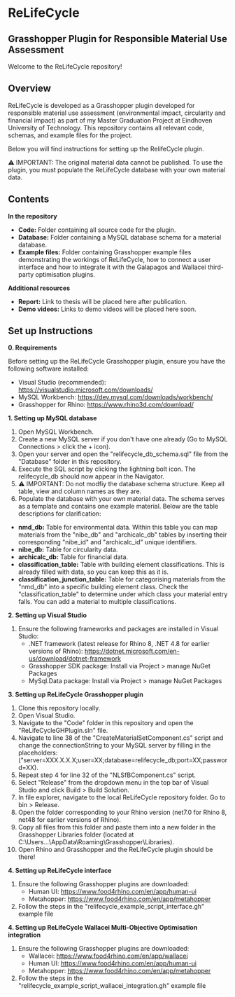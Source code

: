 # ReLifeCycle
## Grasshopper Plugin for Responsible Material Use Assessment


Welcome to the ReLifeCycle repository!


## Overview
ReLifeCycle is developed as a Grasshopper plugin developed for responsible material use assessment (environmental impact, circularity and financial impact) as part of my Master Graduation Project at Eindhoven University of Technology. This repository contains all relevant code, schemas, and example files for the project.

Below you will find instructions for setting up the RelifeCycle plugin.

⚠ IMPORTANT: The original material data cannot be published. To use the plugin, you must populate the ReLifeCycle database with your own material data.

## Contents

**In the repository**
- **Code:** Folder containing all source code for the plugin.
- **Database:** Folder containing a MySQL database schema for a material database.
- **Example files:** Folder containing Grasshopper example files demonstrating the workings of ReLifeCycle, how to connect a user interface and how to integrate it with the Galapagos and Wallacei third-party optimisation plugins.

**Additional resources**
- **Report:** Link to thesis will be placed here after publication.
- **Demo videos:** Links to demo videos will be placed here soon.


## Set up Instructions

**0. Requirements**

Before setting up the ReLifeCycle Grasshopper plugin, ensure you have the following software installed:
- Visual Studio (recommended): https://visualstudio.microsoft.com/downloads/
- MySQL Workbench: https://dev.mysql.com/downloads/workbench/
- Grasshopper for Rhino: https://www.rhino3d.com/download/

     
**1. Setting up MySQL database**
1. Open MySQL Workbench.
2. Create a new MySQL server if you don't have one already (Go to MySQL Connections > click the + icon).
3. Open your server and open the "relifecycle_db_schema.sql" file from the "Database" folder in this repository.
4. Execute the SQL script by clicking the lightning bolt icon. The relifecycle_db should now appear in the Navigator.
5. ⚠ IMPORTANT: Do not modfiy the database schema structure. Keep all table, view and column names as they are.
6. Populate the database with your own material data. The schema serves as a template and contains one example material. Below are the table descriptions for clarification:

- **nmd_db:** Table for environmental data. Within this table you can map materials from the "nibe_db" and "archicalc_db" tables by inserting their corresponding "nibe_id" and "archicalc_id" unique identifiers.
- **nibe_db:** Table for circularity data.
- **archicalc_db:** Table for financial data.
- **classification_table:** Table with building element classifications. This is already filled with data, so you can keep this as it is.
- **classification_junction_table:** Table for categorising materials from the "nmd_db" into a specific building element class. Check the "classification_table" to determine under which class your material entry falls. You can add a material to multiple classifications.


**2. Setting up Visual Studio**
1. Ensure the following frameworks and packages are installed in Visual Studio:
     - .NET framework (latest release for Rhino 8, .NET 4.8 for earlier versions of Rhino): https://dotnet.microsoft.com/en-us/download/dotnet-framework
     - Grasshopper SDK package: Install via Project > manage NuGet Packages
     - MySql.Data package: Install via Project > manage NuGet Packages

   
**3. Setting up ReLifeCycle Grasshopper plugin**
1. Clone this repository locally.
2. Open Visual Studio.
3. Navigate to the "Code" folder in this repository and open the "ReLifeCycleGHPlugin.sln" file.
4. Navigate to line 38 of the "CreateMaterialSetComponent.cs" script and change the connectionString to your MySQL server by filling in the placeholders:
   ("server=XXX.X.X.X;user=XX;database=relifecycle_db;port=XX;password=XX).
5. Repeat step 4 for line 32 of the "NLSfBComponent.cs" script.
6. Select "Release" from the dropdown menu in the top bar of Visual Studio and click Build > Build Solution.
7. In file explorer, navigate to the local ReLifeCycle repository folder. Go to bin > Release.
8. Open the folder corresponding to your Rhino version (net7.0 for Rhino 8, net48 for earlier versions of Rhino).
9. Copy all files from this folder and paste them into a new folder in the Grasshopper Libraries folder (located at C:\Users\...\AppData\Roaming\Grasshopper\Libraries).
10. Open Rhino and Grasshopper and the ReLifeCycle plugin should be there!


**4. Setting up ReLifeCycle interface**
1. Ensure the following Grasshopper plugins are downloaded:
     - Human UI: https://www.food4rhino.com/en/app/human-ui
     - Metahopper: https://www.food4rhino.com/en/app/metahopper
2. Follow the steps in the "relifecycle_example_script_interface.gh" example file


**4. Setting up ReLifeCycle Wallacei Multi-Objective Optimisation integration**
1. Ensure the following Grasshopper plugins are downloaded:
     - Wallacei: https://www.food4rhino.com/en/app/wallacei
     - Human UI: https://www.food4rhino.com/en/app/human-ui
     - Metahopper: https://www.food4rhino.com/en/app/metahopper
2. Follow the steps in the "relifecycle_example_script_wallacei_integration.gh" example file
